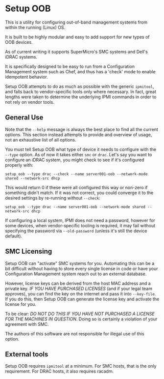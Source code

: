 # Setup OOB

This is a utility for configuring out-of-band management systems from within the running (Linux) OS.

It is built to be highly modular and easy to add support for new types of OOB devices.

As of current writing it supports SuperMicro's SMC systems and Dell's iDRAC systems.

It is specifically designed to be easy to run from a Configuration Management system such as Chef, and thus has a 'check' mode to enable idempotent behavior.

Setup OOB attempts to do as much as possible with the generic `ipmitool`, and falls back to vendor-specific tools only where necessary. In fact, great lengths were taken to determine the underlying IPMI commands in order to not rely on vendor tools.

## General Use

Note that the `--help` message is always the best place to find all the current options. This section instead attempts to provide and overview of usage, not an exhaustive list of all options.

You must tell Setup OOB what type of device it needs to configure with the `--type` option. As of now it takes either `smc` or `drac`. Let's say you want to configure an iDRAC system, you might check to see if it's configured properly with:

```shell
setup_oob --type drac --check --name server001-oob --network-mode shared --network-src dhcp
```

This would return 0 if these were all configured this way or non-zero if something didn't match. If it was not correct, you could converge it to the desired settings by re-running without `--check`:

```shell
setup_oob --type drac --name server001-oob --network-mode shared --network-src dhcp
```

If configuring a local system, IPMI does not need a password, however for some devices, when vendor-specific tooling is required, it may fail without specifying the password via `--old-password` (unless it's still the device default).

## SMC Licensing

Setup OOB can "activate" SMC systems for you. Automating this can be a bit difficult without having to store every single license in code or have your Configuration Management system reach out to an external database.

However, license keys can be derived from the host MAC address and a private key. *IF YOU HAVE PURCHASED LICENSES* (and if your legal team approves), you can find the key on the internet and pass it into `--key-file`. If you do this, then Setup OOB can generate the license key and activate the license for you.

To be clear: *DO NOT DO THIS IF YOU HAVE NOT PURCHASED A LICENSE FOR THE MACHINES IN QUESTION*. Doing so is certainly a violation of your agreement with SMC.

The authors of this software are not responsible for illegal use of this option.

## External tools

Setup OOB requires `ipmitool` at a minimum. For SMC hosts, that is the only requirement. For DRAC hosts, it also requires racadm.
